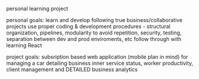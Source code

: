 personal learning project

personal goals: learn and develop following true business/collaborative projects use proper coding & development procedures - structural organization, pipelines, modularity to avoid repetition, security, testing, separation between dev and prod enviroments, etc follow through with learning React

project goals: subsription based web application (mobile plan in mind) for managing a car detailing business inner service status, worker productivity, client management and DETAILED business analytics
